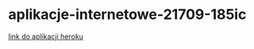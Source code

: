 # aplikacje-internetowe-21709-185ic

[link do aplikacji heroku](https://lab1-21709.herokuapp.com/admin)